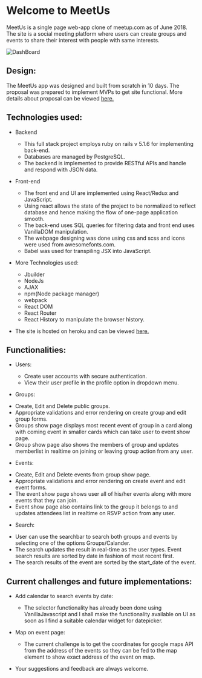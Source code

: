 # Welcome to MeetUs
MeetUs is a single page web-app clone of meetup.com as of June 2018. The site is a social meeting platform where users can create groups and
events to share their interest with people with same interests.

![DashBoard](https://res.cloudinary.com/df4s95pqa/image/upload/v1529011512/mainpage.png)

## Design:

The MeetUs app was designed and built from scratch in 10 days. The proposal was prepared to implement MVPs to get site functional. More details about proposal can be viewed [here.](https://github.com/SkyisAakash/MeetUs/wiki)

## Technologies used:

* Backend
  
   - This full stack project employs ruby on rails v 5.1.6 for implementing back-end. 
   - Databases are managed by PostgreSQL.
   - The backend is implemented to provide RESTful APIs and handle and respond with JSON data.

* Front-end

   - The front end and UI are implemented using React/Redux and JavaScript.
   - Using react allows the state of the project to be normalized to reflect database and hence making the flow of one-page application smooth.
   - The back-end uses SQL queries for filtering data and front end uses VanillaDOM manipulation.
   - The webpage designing was done using css and scss and icons were used from awesomefonts.com.
   - Babel was used for transpiling JSX into JavaScript.
  
* More Technologies used:
   - Jbuilder 
   - NodeJs 
   - AJAX
   - npm(Node package manager) 
   - webpack
   - React DOM
   - React Router
   - React History to manipulate the browser history.
  
* The site is hosted on heroku and can be viewed [here.](https://meetus-meetup.herokuapp.com/#/)

## Functionalities:

 * Users:

   - Create user accounts with secure authentication.
   - View their user profile in the profile option in dropdown menu.

  * Groups:
  
  - Create, Edit and Delete public groups.
  - Appropriate validations and error rendering on create group and edit group forms.
  - Groups show page displays most recent event of group in a card along with coming event in smaller cards which can take user to event show page.
  - Group show page also shows the members of group and updates memberlist in realtime on joining or leaving group action from any user.

  * Events:

  - Create, Edit and Delete events from group show page.
  - Appropriate validations and error rendering on create event and edit event forms.
  - The event show page shows user all of his/her events along with more events that they can join.
  - Event show page also contains link to the group it belongs to and updates attendees list in realtime on RSVP action from any user.

  * Search:

  - User can use the searchbar to search both groups and events by selecting one of the options Groups/Calander.
  - The search updates the result in real-time as the user types. Event search results are sorted by date in fashion of most recent first.
  - The search results of the event are sorted by the start_date of the event.

## Current challenges and future implementations:

  * Add calendar to search events by date:
    - The selector functionality has already been done using VanillaJavascript and I shall make the functionality available on UI as soon as
        I find a suitable calendar widget for datepicker.
  * Map on event page:
    - The current challenge is to get the coordinates for google maps API from the address of the events so they can be fed to the map element to show exact address
    of the event on map.

* Your suggestions and feedback are always welcome.
